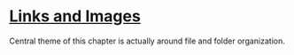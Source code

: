 # [Links and Images](https://www.internetingishard.com/html-and-css/links-and-images/)

Central theme of this chapter is actually around file and folder organization.
